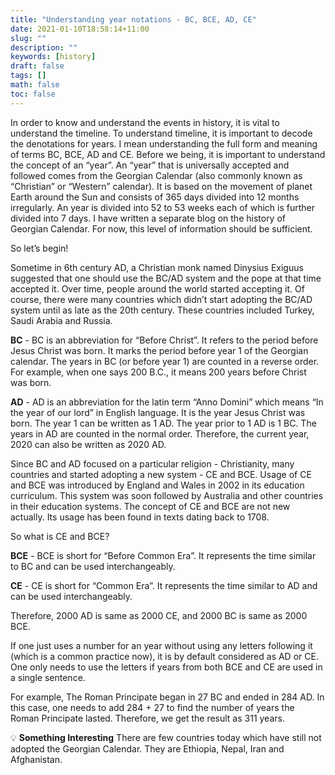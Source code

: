 ```yaml
---
title: "Understanding year notations - BC, BCE, AD, CE"
date: 2021-01-10T18:58:14+11:00
slug: ""
description: ""
keywords: [history]
draft: false
tags: []
math: false
toc: false
---
```

In order to know and understand the events in history, it is vital to understand the timeline. To understand timeline, it is important to decode the denotations for years. I mean understanding the full form and meaning of terms BC, BCE, AD and CE. Before we being, it is important to understand the concept of an “year”. An “year” that is universally accepted and followed comes from the Georgian Calendar (also commonly known as “Christian” or “Western” calendar). It is based on the movement of planet Earth around the Sun and consists of 365 days divided into 12 months irregularly. An year is divided into 52 to 53 weeks each of which is further divided into 7 days. I have written a separate blog on the history of Georgian Calendar. For now, this level of information should be sufficient.

So let’s begin!

Sometime in 6th century AD, a Christian monk named Dinysius Exiguus suggested that one should use the BC/AD system and the pope at that time accepted it. Over time, people around the world started accepting it. Of course, there were many countries which didn’t start adopting the BC/AD system until as late as the 20th century. These countries included Turkey, Saudi Arabia and Russia.

**BC** - BC is an abbreviation for “Before Christ”. It refers to the period before Jesus Christ was born. It marks the period before year 1 of the Georgian calendar. The years in BC (or before year 1) are counted in a reverse order. For example, when one says 200 B.C., it means 200 years before Christ was born.

**AD** - AD is an abbreviation for the latin term “Anno Domini” which means “In the year of our lord” in English language. It is the year Jesus Christ was born. The year 1 can be written as 1 AD. The year prior to 1 AD is 1 BC. The years in AD are counted in the normal order. Therefore, the current year, 2020 can also be written as 2020 AD.

Since BC and AD focused on a particular religion - Christianity, many countries and started adopting a new system - CE and BCE. Usage of CE and BCE was introduced by England and Wales in 2002 in its education curriculum. This system was soon followed by Australia and other countries in their education systems. The concept of CE and BCE are not new actually. Its usage has been found in texts dating back to 1708.

So what is CE and BCE?

**BCE** - BCE is short for “Before Common Era”. It represents the time similar to BC and can be used interchangeably.

**CE** - CE is short for “Common Era”. It represents the time similar to AD and can be used interchangeably.

Therefore, 2000 AD is same as 2000 CE, and 2000 BC is same as 2000 BCE.

If one just uses a number for an year without using any letters following it (which is a common practice now), it is by default considered as AD or CE. One only needs to use the letters if years from both BCE and CE are used in a single sentence.

For example, The Roman Principate began in 27 BC and ended in 284 AD. In this case, one needs to add 284 + 27 to find the number of years the Roman Principate lasted. Therefore, we get the result as 311 years. 

💡 **Something Interesting**
There are few countries today which have still not adopted the Georgian Calendar. They are Ethiopia, Nepal, Iran and Afghanistan.